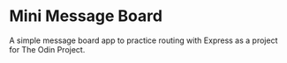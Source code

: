 # Mini Message Board

A simple message board app to practice routing with Express as a project for The Odin Project.
